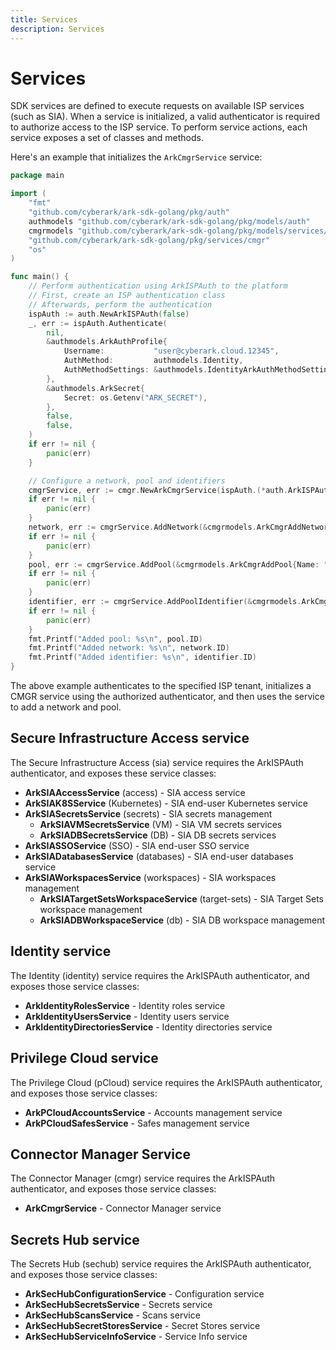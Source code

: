 ```yaml
---
title: Services
description: Services
---
```


# Services

SDK services are defined to execute requests on available ISP services (such as SIA). When a service is initialized, a valid authenticator is required to authorize access to the ISP service. To perform service actions, each service exposes a set of classes and methods.

Here's an example that initializes the `ArkCmgrService` service:

```go
package main

import (
	"fmt"
	"github.com/cyberark/ark-sdk-golang/pkg/auth"
	authmodels "github.com/cyberark/ark-sdk-golang/pkg/models/auth"
	cmgrmodels "github.com/cyberark/ark-sdk-golang/pkg/models/services/cmgr"
	"github.com/cyberark/ark-sdk-golang/pkg/services/cmgr"
	"os"
)

func main() {
	// Perform authentication using ArkISPAuth to the platform
	// First, create an ISP authentication class
	// Afterwards, perform the authentication
	ispAuth := auth.NewArkISPAuth(false)
	_, err := ispAuth.Authenticate(
		nil,
		&authmodels.ArkAuthProfile{
			Username:           "user@cyberark.cloud.12345",
			AuthMethod:         authmodels.Identity,
			AuthMethodSettings: &authmodels.IdentityArkAuthMethodSettings{},
		},
		&authmodels.ArkSecret{
			Secret: os.Getenv("ARK_SECRET"),
		},
		false,
		false,
	)
	if err != nil {
		panic(err)
	}

	// Configure a network, pool and identifiers
	cmgrService, err := cmgr.NewArkCmgrService(ispAuth.(*auth.ArkISPAuth))
	if err != nil {
		panic(err)
	}
	network, err := cmgrService.AddNetwork(&cmgrmodels.ArkCmgrAddNetwork{Name: "tlv"})
	if err != nil {
		panic(err)
	}
	pool, err := cmgrService.AddPool(&cmgrmodels.ArkCmgrAddPool{Name: "tlvpool", AssignedNetworkIDs: []string{network.ID}})
	if err != nil {
		panic(err)
	}
	identifier, err := cmgrService.AddPoolIdentifier(&cmgrmodels.ArkCmgrAddPoolSingleIdentifier{PoolID: pool.ID, Type: cmgrmodels.GeneralFQDN, Value: "mymachine.tlv.com"})
	if err != nil {
		panic(err)
	}
	fmt.Printf("Added pool: %s\n", pool.ID)
	fmt.Printf("Added network: %s\n", network.ID)
	fmt.Printf("Added identifier: %s\n", identifier.ID)
}
```

The above example authenticates to the specified ISP tenant, initializes a CMGR service using the authorized authenticator, and then uses the service to add a network and pool.

## Secure Infrastructure Access service

The Secure Infrastructure Access (sia) service requires the ArkISPAuth authenticator, and exposes these service classes:

- **ArkSIAAccessService** (access) - SIA access service
- **ArkSIAK8SService** (Kubernetes) - SIA end-user Kubernetes service
- **ArkSIASecretsService** (secrets) - SIA secrets management
    - **ArkSIAVMSecretsService** (VM) - SIA VM secrets services
    - **ArkSIADBSecretsService** (DB) - SIA DB secrets services
- **ArkSIASSOService** (SSO) - SIA end-user SSO service
- **ArkSIADatabasesService** (databases) - SIA end-user databases service
- **ArkSIAWorkspacesService** (workspaces) - SIA workspaces management
    - **ArkSIATargetSetsWorkspaceService** (target-sets) - SIA Target Sets workspace management
    - **ArkSIADBWorkspaceService** (db) - SIA DB workspace management


## Identity service
The Identity (identity) service requires the ArkISPAuth authenticator, and exposes those service classes:

- **ArkIdentityRolesService** - Identity roles service
- **ArkIdentityUsersService** - Identity users service
- **ArkIdentityDirectoriesService** - Identity directories service


## Privilege Cloud service
The Privilege Cloud (pCloud) service requires the ArkISPAuth authenticator, and exposes those service classes:

- **ArkPCloudAccountsService** - Accounts management service
- **ArkPCloudSafesService** - Safes management service


## Connector Manager Service
The Connector Manager (cmgr) service requires the ArkISPAuth authenticator, and exposes those service classes:

- **ArkCmgrService** - Connector Manager service

## Secrets Hub service
The Secrets Hub (sechub) service requires the ArkISPAuth authenticator, and exposes those service classes:

- **ArkSecHubConfigurationService** - Configuration service
- **ArkSecHubSecretsService** - Secrets service
- **ArkSecHubScansService** - Scans service
- **ArkSecHubSecretStoresService** - Secret Stores service
- **ArkSecHubServiceInfoService** - Service Info service
